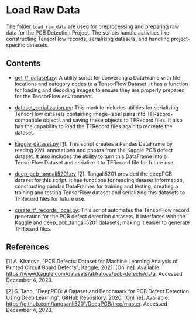 # Load Raw Data

The folder `load_raw_data` are used for preprocessing and preparing raw data for the PCB Detection Project. The scripts handle activities like constructing TensorFlow records, serializing datasets, and handling project-specific datasets.

## Contents

- [get_tf_dataset.py](get_tf_dataset.py): A utility script for converting a DataFrame with file locations and category codes to a TensorFlow Dataset. It has a function for loading and decoding images to ensure they are properly prepared for the TensorFlow environment.

- [dataset_serialization.py](dataset_serialization.py): This module includes utilities for serializing TensorFlow datasets containing image-label pairs into TFRecord-compatible objects and saving these objects to TFRecord files. It also has the capability to load the TFRecord files again to recreate the dataset.

- [kaggle_dataset.py](kaggle_dataset.py) [[1]](#references): This script creates a Pandas DataFrame by reading XML annotations and photos from the Kaggle PCB defect dataset. It also includes the ability to turn this DataFrame into a TensorFlow Dataset and serialize it to TFRecord file for future use.

- [deep_pcb_tangali5201.py](deep_pcb_tangali5201.py) [[2]](#references): Tangali5201 provided the deepPCB dataset for this script. It has functions for reading dataset information, constructing pandas DataFrames for training and testing, creating a training and testing TensorFlow dataset and serializing this datasets to TFRecord files for future use.

- [create_tf_records_local.py](create_tf_records_local.py): This script automates the TensorFlow record generation for the PCB defect detection datasets. It interfaces with the Kaggle and deep_pcb_tangali5201 datasets, making it easier to generate TFRecord files. 

## References

[1] A. Khatova, "PCB Defects: Dataset for Machine Learning Analysis of Printed Circuit Board Defects", Kaggle, 2021. [Online]. Available: https://www.kaggle.com/datasets/akhatova/pcb-defects/data. Accessed December 4, 2023.

[2] S. Tang, "DeepPCB: A Dataset and Benchmark for PCB Defect Detection Using Deep Learning", GitHub Repository, 2020. [Online]. Available: https://github.com/tangsanli5201/DeepPCB/tree/master. Accessed December 4, 2023.